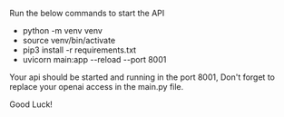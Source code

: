 Run the below commands to start the API

- python -m venv venv
- source venv/bin/activate
- pip3 install -r requirements.txt
- uvicorn main:app --reload --port 8001

Your api should be started and running in the port 8001, Don't forget to replace your openai access in the main.py file. 

Good Luck!
